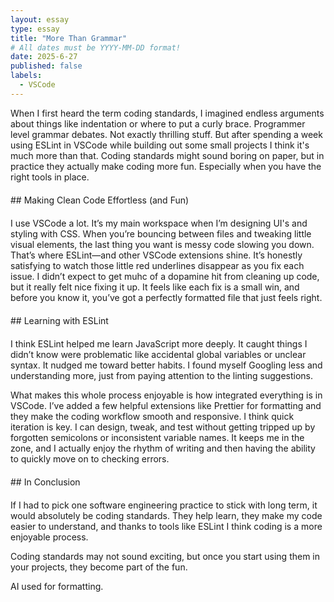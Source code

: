 ```yaml
---
layout: essay
type: essay
title: "More Than Grammar"
# All dates must be YYYY-MM-DD format!
date: 2025-6-27
published: false
labels:
  - VSCode
---
```


When I first heard the term coding standards, I imagined endless arguments about things like indentation or where to put a curly brace. Programmer level grammar debates. Not exactly thrilling stuff. But after spending a week using ESLint in VSCode while building out some small projects I think it's much more than that. Coding standards might sound boring on paper, but in practice they actually make coding more fun. Especially when you have the right tools in place.

<div style="margin-top:20px;"></div>
## Making Clean Code Effortless (and Fun)
<div style="margin-top:20px;"></div>

I use VSCode a lot. It’s my main workspace when I’m designing UI's and styling with CSS. When you’re bouncing between files and tweaking little visual elements, the last thing you want is messy code slowing you down. That’s where ESLint—and other VSCode extensions shine.
It’s honestly satisfying to watch those little red underlines disappear as you fix each issue. I didn’t expect to get muhc of a dopamine hit from cleaning up code, but it really felt nice fixing it up. It feels like each fix is a small win, and before you know it, you’ve got a perfectly formatted file that just feels right. 

<div style="margin-top:20px;"></div>
## Learning with ESLint
<div style="margin-top:20px;"></div>

I think ESLint helped me learn JavaScript more deeply. It caught things I didn’t know were problematic like accidental global variables or unclear syntax. It nudged me toward better habits. I found myself Googling less and understanding more, just from paying attention to the linting suggestions. 

What makes this whole process enjoyable is how integrated everything is in VSCode. I’ve added a few helpful extensions like Prettier for formatting and they make the coding workflow smooth and responsive. I think quick iteration is key. I can design, tweak, and test without getting tripped up by forgotten semicolons or inconsistent variable names. It keeps me in the zone, and I actually enjoy the rhythm of writing and then having the ability to quickly move on to checking errors.

<div style="margin-top:20px;"></div>
## In Conclusion
<div style="margin-top:20px;"></div>

If I had to pick one software engineering practice to stick with long term, it would absolutely be coding standards. They help learn, they make my code easier to understand, and thanks to tools like ESLint I think coding is a more enjoyable process.

Coding standards may not sound exciting, but once you start using them in your projects, they become part of the fun. 


AI used for formatting.
